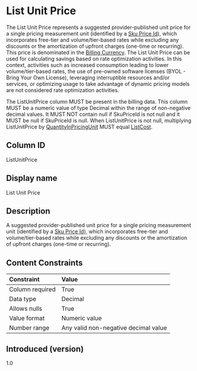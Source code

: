 # List Unit Price

The List Unit Price represents a suggested provider-published unit price for a single pricing measurement unit (identified by a [Sku Price Id](#skupriceid)), which incorporates free-tier and volume/tier-based rates while excluding any discounts or the amortization of upfront charges (one-time or recurring). This price is denominated in the [Billing Currency](#billingcurrency). The List Unit Price can be used for calculating savings based on rate optimization activities. In this context, activities such as increased consumption leading to lower volume/tier-based rates, the use of pre-owned software licenses (BYOL - Bring Your Own License), leveraging interruptible resources and/or services, or optimizing usage to take advantage of dynamic pricing models are not considered rate optimization activities.

The ListUnitPrice column MUST be present in the billing data. This column MUST be a numeric value of type Decimal within the range of non-negative decimal values. It MUST NOT contain null if SkuPriceId is not null and it MUST be null if SkuPriceId is null. When ListUnitPrice is not null, multiplying ListUnitPrice by [QuantityInPricingUnit](#quantityinpricingunit) MUST equal [ListCost](#listcost).

## Column ID

ListUnitPrice

## Display name

List Unit Price

## Description

A suggested provider-published unit price for a single pricing measurement unit (identified by a [Sku Price Id](#skupriceid)), which incorporates free-tier and volume/tier-based rates while excluding any discounts or the amortization of upfront charges (one-time or recurring).

## Content Constraints

| Constraint      | Value                                |
|:----------------|:-------------------------------------|
| Column required | True                                 |
| Data type       | Decimal                              |
| Allows nulls    | True                                 |
| Value format    | Numeric value                        |
| Number range    | Any valid non-negative decimal value |

## Introduced (version)

1.0
